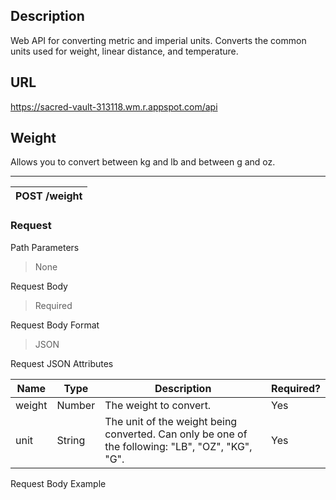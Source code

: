 ## Description 
Web API for converting metric and imperial units. Converts the common units used for weight, linear distance, and temperature. 

## URL
https://sacred-vault-313118.wm.r.appspot.com/api

## Weight
Allows you to convert between kg and lb and between g and oz.

---
| **POST /weight** |
| ---------------- |  


### Request
Path Parameters
> None

Request Body
> Required

Request Body Format
> JSON

Request JSON Attributes

|  Name  |  Type  |     Description                                                                                  | Required? |
| ------ | ------ | ------------------------------------------------------------------------------------------------ | --------- |
| weight | Number | The weight to convert.                                                                           |    Yes    |
|  unit  | String | The unit of the weight being converted. Can only be one of the following: "LB", "OZ", "KG", "G". | Yes |

Request Body Example
